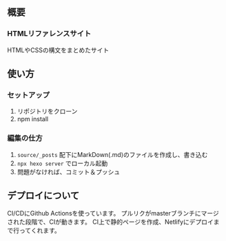 ## 概要
### HTMLリファレンスサイト
HTMLやCSSの構文をまとめたサイト

## 使い方
### セットアップ
1. リポジトリをクローン
2. npm install

### 編集の仕方
1. `source/_posts` 配下にMarkDown(.md)のファイルを作成し、書き込む
2. `npx hexo server` でローカル起動
3. 問題がなければ、コミット＆プッシュ

## デプロイについて
CI/CDにGithub Actionsを使っています。
プルリクがmasterブランチにマージされた段階で、CIが動きます。
CI上で静的ページを作成、Netlifyにデプロイまで行ってくれます。
